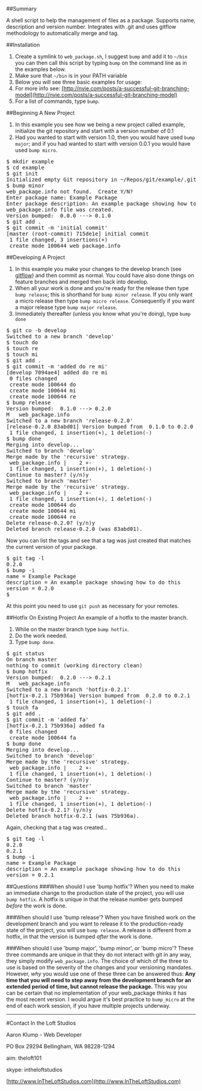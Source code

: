 ##Summary

A shell script to help the management of files as a package. Supports
name, description and version number. Integrates with .git and uses gitflow methodology to automatically merge and tag.

##Installation
1. Create a symlink to `web_package.sh`, I suggest `bump` and add it to `~/bin` you can then call this script by typing `bump` on the command line as in the examples below.
1. Make sure that `~/bin` is in your PATH variable
1. Below you will see three basic examples for usage:
1. For more info see: [http://nvie.com/posts/a-successful-git-branching-model](http://nvie.com/posts/a-successful-git-branching-model)
1. For a list of commands, type `bump`.

##Beginning A New Project
1. In this example you see how we being a new project called example, initialize the git repository and start with a version number of 0.1
1. Had you wanted to start with version 1.0, then you would have used `bump major`; and if you had wanted to start with version 0.0.1 you would have used `bump micro`.

<pre>
$ mkdir example
$ cd example
$ git init
Initialized empty Git repository in ~/Repos/git/example/.git/
$ bump minor
web_package.info not found.  Create Y/N?
Enter package name: Example Package
Enter package description: An example package showing how to do this
web_package.info file was created.
Version bumped:  0.0.0 ---> 0.1.0
$ git add .
$ git commit -m 'initial commit'
[master (root-commit) 715de1e] initial commit
 1 file changed, 3 insertions(+)
 create mode 100644 web_package.info
</pre>

##Developing A Project
1. In this example you make your changes to the develop branch (see [gitflow](http://nvie.com/posts/a-successful-git-branching-model)) and then commit as normal. You could have also done things on feature branches and merged then back into develop.
1. When all your work is done and you're ready for the release then type `bump release`; this is shorthand for `bump minor release`. If you only want a micro release then type `bump micro release`.  Consequently if you want a major release type `bump major release`. 
2. Immediately thereafter (unless you know what you're doing), type `bump done`

<pre>
$ git co -b develop
Switched to a new branch 'develop'
$ touch do
$ touch re
$ touch mi
$ git add .
$ git commit -m 'added do re mi'
[develop 7094ae4] added do re mi
 0 files changed
 create mode 100644 do
 create mode 100644 mi
 create mode 100644 re
$ bump release
Version bumped:  0.1.0 ---> 0.2.0
M	web_package.info
Switched to a new branch 'release-0.2.0'
[release-0.2.0 83abd01] Version bumped from  0.1.0 to 0.2.0
 1 file changed, 1 insertion(+), 1 deletion(-)
$ bump done
Merging into develop...
Switched to branch 'develop'
Merge made by the 'recursive' strategy.
 web_package.info |    2 +-
 1 file changed, 1 insertion(+), 1 deletion(-)
Continue to master? (y/n)y
Switched to branch 'master'
Merge made by the 'recursive' strategy.
 web_package.info |    2 +-
 1 file changed, 1 insertion(+), 1 deletion(-)
 create mode 100644 do
 create mode 100644 mi
 create mode 100644 re
Delete release-0.2.0? (y/n)y
Deleted branch release-0.2.0 (was 83abd01).
</pre>

Now you can list the tags and see that a tag was just created that matches the current version of your package.

<pre>
$ git tag -l
0.2.0
$ bump -i
name = Example Package
description = An example package showing how to do this
version = 0.2.0
$
</pre>

At this point you need to use `git push` as necessary for your remotes.

##Hotfix On Existing Project
An example of a hotfix to the master branch.

1. While on the master branch type `bump hotfix`.
2. Do the work needed.
3. Type `bump done`.

<pre>
$ git status
On branch master
nothing to commit (working directory clean)
$ bump hotfix
Version bumped:  0.2.0 ---> 0.2.1
M	web_package.info
Switched to a new branch 'hotfix-0.2.1'
[hotfix-0.2.1 75b936a] Version bumped from  0.2.0 to 0.2.1
 1 file changed, 1 insertion(+), 1 deletion(-)
$ touch fa
$ git add .
$ git commit -m 'added fa'
[hotfix-0.2.1 75b936a] added fa
 0 files changed
 create mode 100644 fa
$ bump done
Merging into develop...
Switched to branch 'develop'
Merge made by the 'recursive' strategy.
 web_package.info |    2 +-
 1 file changed, 1 insertion(+), 1 deletion(-)
Continue to master? (y/n)y
Switched to branch 'master'
Merge made by the 'recursive' strategy.
 web_package.info |    2 +-
 1 file changed, 1 insertion(+), 1 deletion(-)
Delete hotfix-0.2.1? (y/n)y
Deleted branch hotfix-0.2.1 (was 75b936a).
</pre>

Again, checking that a tag was created...

<pre>
$ git tag -l
0.2.0
0.2.1
$ bump -i
name = Example Package
description = An example package showing how to do this
version = 0.2.1
</pre>

##Questions
###When should I use 'bump hotfix'?
When you need to make an immediate change to the production state of the project, you will use `bump hotfix`.  A hotfix is unique in that the release number gets bumped _before_ the work is done.

###When should I use 'bump release'?
When you have finished work on the development branch and you want to release it to the production-ready state of the project, you will use `bump release`.  A release is different from a hotfix, in that the version is bumped _after_ the work is done.

###When should I use 'bump major', 'bump minor', or 'bump micro'?
These three commands are unique in that they do not interact with git in any way, they simply modify `web_package.info`.  The choice of which of the three to use is based on the severity of the changes and your versioning mandates.  However, _why_ you would use one of these three can be answered thus: __Any time that you will need to step away from the development branch for an extended period of time, but cannot release the package.__  This way you can be certain that no implementation of your web_package thinks it has the most recent version.  I would argue it's best practice to `bump_micro` at the end of each work session, if you have multiple projects underway.


--------------------------------------------------------
#Contact
In the Loft Studios

Aaron Klump - Web Developer

PO Box 29294 Bellingham, WA 98228-1294

aim: theloft101

skype: intheloftstudios

[http://www.InTheLoftStudios.com](http://www.InTheLoftStudios.com)
